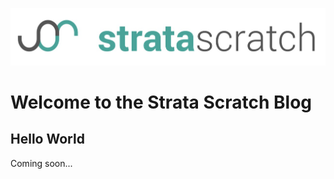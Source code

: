 [![strata scratch](../../assets/sslogo.jpg)](https://stratascratch.com)
# Welcome to the Strata Scratch Blog

## Hello World
Coming soon...
